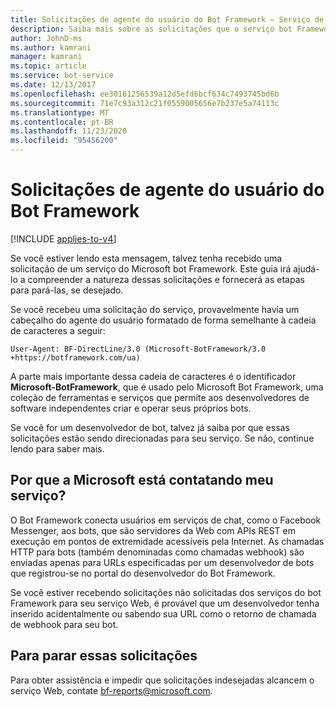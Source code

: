 ```yaml
---
title: Solicitações de agente do usuário do Bot Framework – Serviço de Bot
description: Saiba mais sobre as solicitações que o serviço bot Framework envia aos servidores Web. Entenda por que o serviço envia essas chamadas de webhook. Veja como pará-los.
author: JohnD-ms
ms.author: kamrani
manager: kamrani
ms.topic: article
ms.service: bot-service
ms.date: 12/13/2017
ms.openlocfilehash: ee30161256539a12d5efd6bcf634c7493745bd6b
ms.sourcegitcommit: 71e7c93a312c21f0559005656e7b237e5a74113c
ms.translationtype: MT
ms.contentlocale: pt-BR
ms.lasthandoff: 11/23/2020
ms.locfileid: "95456200"
---
```

# <a name="bot-framework-user-agent-requests"></a>Solicitações de agente do usuário do Bot Framework

[!INCLUDE [applies-to-v4](includes/applies-to-v4-current.md)]

Se você estiver lendo esta mensagem, talvez tenha recebido uma solicitação de um serviço do Microsoft bot Framework. Este guia irá ajudá-lo a compreender a natureza dessas solicitações e fornecerá as etapas para pará-las, se desejado.

Se você recebeu uma solicitação do serviço, provavelmente havia um cabeçalho do agente do usuário formatado de forma semelhante à cadeia de caracteres a seguir:

```User-Agent: BF-DirectLine/3.0 (Microsoft-BotFramework/3.0 +https://botframework.com/ua)```

A parte mais importante dessa cadeia de caracteres é o identificador **Microsoft-BotFramework**, que é usado pelo Microsoft Bot Framework, uma coleção de ferramentas e serviços que permite aos desenvolvedores de software independentes criar e operar seus próprios bots.

Se você for um desenvolvedor de bot, talvez já saiba por que essas solicitações estão sendo direcionadas para seu serviço. Se não, continue lendo para saber mais.

## <a name="why-is-microsoft-contacting-my-service"></a>Por que a Microsoft está contatando meu serviço?

O Bot Framework conecta usuários em serviços de chat, como o Facebook Messenger, aos bots, que são servidores da Web com APIs REST em execução em pontos de extremidade acessíveis pela Internet. As chamadas HTTP para bots (também denominadas como chamadas webhook) são enviadas apenas para URLs especificadas por um desenvolvedor de bots que registrou-se no portal do desenvolvedor do Bot Framework.

Se você estiver recebendo solicitações não solicitadas dos serviços do bot Framework para seu serviço Web, é provável que um desenvolvedor tenha inserido acidentalmente ou sabendo sua URL como o retorno de chamada de webhook para seu bot.

## <a name="to-stop-these-requests"></a>Para parar essas solicitações

Para obter assistência e impedir que solicitações indesejadas alcancem o serviço Web, contate [bf-reports@microsoft.com](mailto://bf-reports@microsoft.com).
